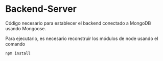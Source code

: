 # Backend-Server

Código necesario para establecer el backend conectado a MongoDB usando Mongoose.

Para ejecutarlo, es necesario reconstruir los módulos de node usando el comando

```
npm install
```

